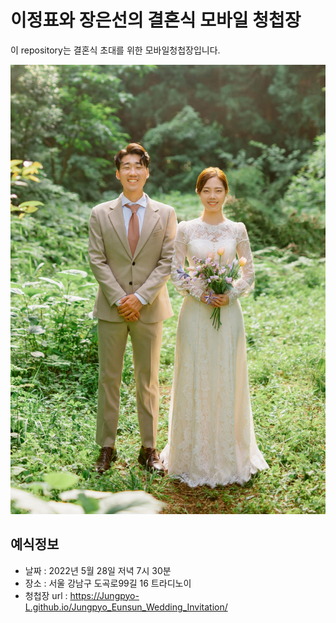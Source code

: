 # 이정표와 장은선의 결혼식 모바일 청첩장

이 repository는 결혼식 초대를 위한 모바일청첩장입니다.


![메인사진](https://github.com/Jungpyo-L/Jungpyo_Eunsun_Wedding_Invitation/blob/2c3a6c03bc9d711cd8489442ad2f2619024244d8/docs/images/pic1_main.jpg)

## 예식정보

* 날짜 : 2022년 5월 28일 저녁 7시 30분
* 장소 : 서울 강남구 도곡로99길 16 트라디노이
* 청첩장 url : https://Jungpyo-L.github.io/Jungpyo_Eunsun_Wedding_Invitation/
